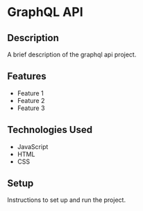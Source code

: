 # GraphQL API

## Description

A brief description of the graphql api project.

## Features

- Feature 1
- Feature 2
- Feature 3

## Technologies Used

- JavaScript
- HTML
- CSS

## Setup

Instructions to set up and run the project.
